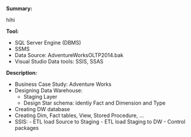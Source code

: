 <b>Summary:</b>
<p>
hihi
</p>
<b>Tool:</b>

- SQL Server Engine (DBMS)
- SSMS
- Data Source: AdventureWorksOLTP2014.bak
- Visual Studio Data tools: SSIS, SSAS

<b>Description:</b>

- Business Case Study: Adventure Works
- Designing Data Warehouse:
    -   Staging Layer
    -   Design Star schema: identỉy Fact and Dimension and Type
-   Creating DW database
-   Creating Dim, Fact tables, View, Stored Procedure, ...
-    SSIS:
    -   ETL load Source to Staging
    -   ETL load Staging to DW
    -   Control packages
